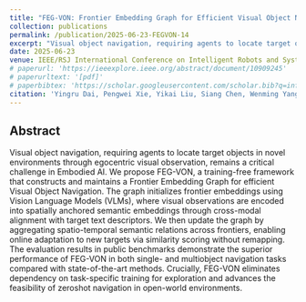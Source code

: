 ```yaml
---
title: "FEG-VON: Frontier Embedding Graph for Efficient Visual Object Navigation"
collection: publications
permalink: /publication/2025-06-23-FEGVON-14
excerpt: "Visual object navigation, requiring agents to locate target objects in novel environments through egocentric visual observation, remains a critical challenge in Embodied AI. ..."
date: 2025-06-23
venue: IEEE/RSJ International Conference on Intelligent Robots and Systems (IROS) 2025
# paperurl: 'https://ieeexplore.ieee.org/abstract/document/10909245'
# paperurltext: '[pdf]'
# paperbibtex: 'https://scholar.googleusercontent.com/scholar.bib?q=info:SFp2QPOltrgJ:scholar.google.com/&output=citation&scisdr=ClE57TGEEJW3oGuqmOM:AFWwaeYAAAAAZ9KsgOOnk_82Ipi0TYoKyIuQifM&scisig=AFWwaeYAAAAAZ9KsgGvo-sIw4ZdssjBzTJIz_GQ&scisf=4&ct=citation&cd=-1&hl=en'
citation: 'Yingru Dai, Pengwei Xie, Yikai Liu, Siang Chen, Wenming Yang, Guijin Wang. (2025). FEG-VON: Frontier Embedding Graph for Efficient Visual Object Navigation.'
---
```

## Abstract

Visual object navigation, requiring agents to locate target objects in novel environments through egocentric visual observation, remains a critical challenge in Embodied AI. We propose FEG-VON, a training-free framework that constructs and maintains a Frontier Embedding Graph for efficient Visual
Object Navigation. The graph initializes frontier embeddings using Vision Language Models (VLMs), where visual observations are encoded into spatially anchored semantic embeddings through cross-modal alignment with target text descriptors. We then update the graph by aggregating spatio-temporal
semantic relations across frontiers, enabling online adaptation to new targets via similarity scoring without remapping. The evaluation results in public benchmarks demonstrate the superior performance of FEG-VON in both single- and multiobject navigation tasks compared with state-of-the-art methods. Crucially, FEG-VON eliminates dependency on task-specific training for exploration and advances the feasibility of zeroshot navigation in open-world environments.